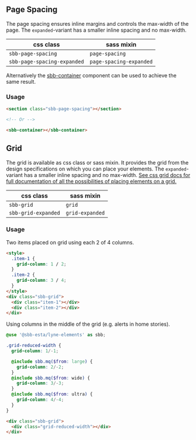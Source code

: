 ## Page Spacing

The page spacing ensures inline margins and controls the max-width of the page.
The `expanded`-variant has a smaller inline spacing and no max-width.

| css class                   | sass mixin              |
| --------------------------- | ----------------------- |
| `sbb-page-spacing`          | `page-spacing`          |
| `sbb-page-spacing-expanded` | `page-spacing-expanded` |

Alternatively the [sbb-container](/docs/elements-sbb-container-sbb-container--docs) component can be used to achieve the same result.

### Usage

```html
<section class="sbb-page-spacing"></section>

<!-- Or -->

<sbb-container></sbb-container>
```

## Grid

The grid is available as css class or sass mixin.
It provides the grid from the design specifications on which you can place your elements.
The `expanded`-variant has a smaller inline spacing and no max-width.
[See css grid docs for full documentation of all the possibilities of placing elements on a grid.](https://developer.mozilla.org/en-US/docs/Web/CSS/CSS_Grid_Layout)

| css class           | sass mixin      |
| ------------------- | --------------- |
| `sbb-grid`          | `grid`          |
| `sbb-grid-expanded` | `grid-expanded` |

### Usage

Two items placed on grid using each 2 of 4 columns.

```html
<style>
  .item-1 {
    grid-column: 1 / 2;
  }
  .item-2 {
    grid-column: 3 / 4;
  }
</style>
<div class="sbb-grid">
  <div class="item-1"></div>
  <div class="item-2"></div>
</div>
```

Using columns in the middle of the grid (e.g. alerts in home stories).

```scss
@use '@sbb-esta/lyne-elements' as sbb;

.grid-reduced-width {
  grid-column: 1/-1;

  @include sbb.mq($from: large) {
    grid-column: 2/-2;
  }
  @include sbb.mq($from: wide) {
    grid-column: 3/-3;
  }
  @include sbb.mq($from: ultra) {
    grid-column: 4/-4;
  }
}
```

```html
<div class="sbb-grid">
  <div class="grid-reduced-width"></div>
</div>
```
